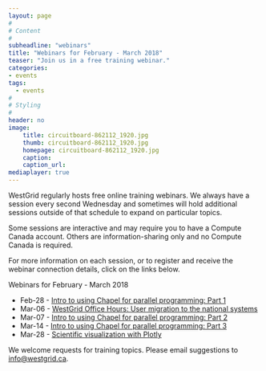 ```yaml
---
layout: page
#
# Content
#
subheadline: "webinars"
title: "Webinars for February - March 2018"
teaser: "Join us in a free training webinar."
categories:
- events
tags:
  - events
#
# Styling
#
header: no
image:
    title: circuitboard-862112_1920.jpg
    thumb: circuitboard-862112_1920.jpg
    homepage: circuitboard-862112_1920.jpg
    caption: 
    caption_url: 
mediaplayer: true
---
```


WestGrid regularly hosts free online training webinars. We always have a session every second Wednesday
and sometimes will hold additional sessions outside of that schedule to expand on particular topics.

Some sessions are interactive and may require you to have a Compute Canada account. Others are
information-sharing only and no Compute Canada is required.

For more information on each session, or to register and receive the webinar connection details, click on
the links below.

Webinars for February - March 2018
* Feb-28 - [Intro to using Chapel for parallel programming: Part 1](https://www.eventbrite.ca/e/intro-to-using-chapel-for-parallel-programming-part-1-registration-42547331213)
* Mar-06 - [WestGrid Office Hours: User migration to the national systems](https://www.eventbrite.ca/e/westgrid-office-hours-user-migration-to-the-national-systems-registration-43460540647)
* Mar-07 - [Intro to using Chapel for parallel programming: Part 2](https://www.eventbrite.ca/e/intro-to-using-chapel-for-parallel-programming-part-2-registration-42548569918)
* Mar-14 - [Intro to using Chapel for parallel programming: Part 3](https://www.eventbrite.ca/e/intro-to-using-chapel-for-parallel-programming-part-3-registration-42548819665)
* Mar-28 - [Scientific visualization with Plotly](https://www.eventbrite.ca/e/scientific-visualization-with-plotly-registration-43459557707)

We welcome requests for training topics. Please email suggestions to info@westgrid.ca.
